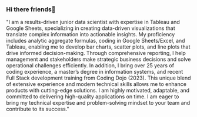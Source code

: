 ### Hi there friends👋

<!--
**tyronegit/tyronegit** is a ✨ _special_ ✨ repository because its `README.md` (this file) appears on your GitHub profile.

Here are some ideas to get you started:

- 🔭 I’m currently working on ...
- 🌱 I’m currently learning ...
- 👯 I’m looking to collaborate on ...
- 🤔 I’m looking for help with ...
- 💬 Ask me about ...
- 📫 How to reach me: ...
- 😄 Pronouns: ...
- ⚡ Fun fact: ...
-->
"I am a results-driven junior data scientist with expertise in Tableau and Google Sheets, specializing in creating data-driven visualizations that translate complex information into actionable insights. My proficiency includes analytic aggregate formulas, coding in Google Sheets/Excel, and Tableau, enabling me to develop bar charts, scatter plots, and line plots that drive informed decision-making. Through comprehensive reporting, I help management and stakeholders make strategic business decisions and solve operational challenges efficiently. In addition, I bring over 25 years of coding experience, a master’s degree in information systems, and recent Full Stack development training from Coding Dojo (2023). This unique blend of extensive experience and modern technical skills allows me to enhance products with cutting-edge solutions. I am highly motivated, adaptable, and committed to delivering high-quality applications on time. I am eager to bring my technical expertise and problem-solving mindset to your team and contribute to its success."
